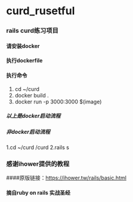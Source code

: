 # curd_rusetful
### rails curd练习项目
#### 请安装docker
#### 执行dockerfile
#### 执行命令
1. cd ~/curd
2. docker build .
3. docker run -p 3000:3000 $(image)


##### 以上是docker启动流程
##### 非docker启动流程
1.cd ~/curd	/curd
2.rails s



### 感谢ihower提供的教程
####原版链接：https://ihower.tw/rails/basic.html
#### 摘自ruby on rails 实战圣经
